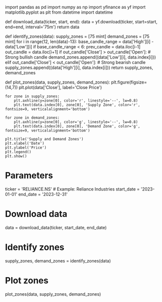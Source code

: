 import pandas as pd
import numpy as np
import yfinance as yf
import matplotlib.pyplot as plt
from datetime import datetime

def download_data(ticker, start, end):
    data = yf.download(ticker, start=start, end=end, interval='75m')
    return data

def identify_zones(data):
    supply_zones = [75 mint]
    demand_zones = [75 mint]
    for i in range(12, len(data)-13):
        base_candle_range = data['High'][i] - data['Low'][i]
        if base_candle_range < 6:
            prev_candle = data.iloc[i-1]
            out_candle = data.iloc[i+1]
            if out_candle['Close'] > out_candle['Open']:  # Strong bullish candle
                demand_zones.append((data['Low'][i], data.index[i]))
            elif out_candle['Close'] < out_candle['Open']:  # Strong bearish candle
                supply_zones.append((data['High'][i], data.index[i]))
    return supply_zones, demand_zones

def plot_zones(data, supply_zones, demand_zones):
    plt.figure(figsize=(14,7))
    plt.plot(data['Close'], label='Close Price')
    
    for zone in supply_zones:
        plt.axhline(y=zone[0], color='r', linestyle='--', lw=0.8)
        plt.text(data.index[0], zone[0], 'Supply Zone', color='r', fontsize=9, verticalalignment='bottom')
        
    for zone in demand_zones:
        plt.axhline(y=zone[0], color='g', linestyle='--', lw=0.8)
        plt.text(data.index[0], zone[0], 'Demand Zone', color='g', fontsize=9, verticalalignment='bottom')
    
    plt.title('Supply and Demand Zones')
    plt.xlabel('Date')
    plt.ylabel('Price')
    plt.legend()
    plt.show()

# Parameters
ticker = 'RELIANCE.NS'  # Example: Reliance Industries
start_date = '2023-01-01'
end_date = '2023-12-31'

# Download data
data = download_data(ticker, start_date, end_date)

# Identify zones
supply_zones, demand_zones = identify_zones(data)

# Plot zones
plot_zones(data, supply_zones, demand_zones)
